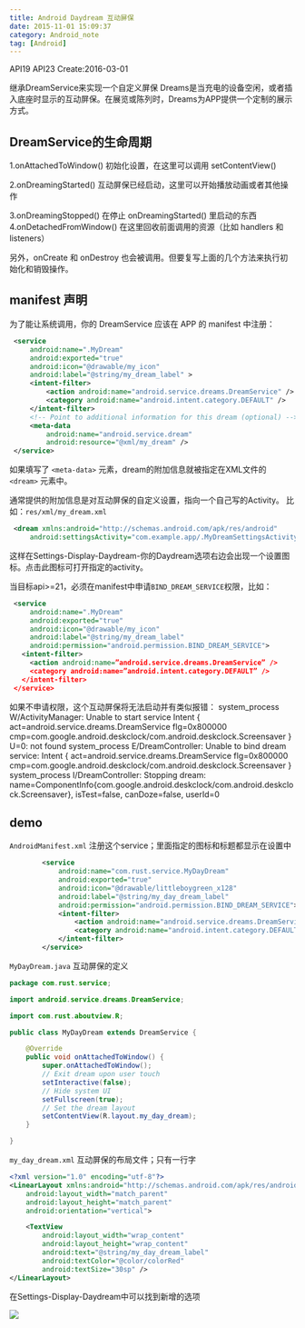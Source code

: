 ```yaml
---
title: Android Daydream 互动屏保
date: 2015-11-01 15:09:37
category: Android_note
tag: [Android]
---
```

API19 API23
Create:2016-03-01

继承DreamService来实现一个自定义屏保
Dreams是当充电的设备空闲，或者插入底座时显示的互动屏保。在展览或陈列时，Dreams为APP提供一个定制的展示方式。

## DreamService的生命周期

1.onAttachedToWindow()
初始化设置，在这里可以调用 setContentView()

2.onDreamingStarted()
互动屏保已经启动，这里可以开始播放动画或者其他操作

3.onDreamingStopped()
在停止 onDreamingStarted() 里启动的东西
4.onDetachedFromWindow()
在这里回收前面调用的资源（比如 handlers 和 listeners）

另外，onCreate 和 onDestroy 也会被调用。但要复写上面的几个方法来执行初始化和销毁操作。

## manifest 声明
为了能让系统调用，你的 DreamService 应该在 APP 的 manifest 中注册：
```xml
 <service
     android:name=".MyDream"
     android:exported="true"
     android:icon="@drawable/my_icon"
     android:label="@string/my_dream_label" >
     <intent-filter>
         <action android:name="android.service.dreams.DreamService" />
         <category android:name="android.intent.category.DEFAULT" />
     </intent-filter>
     <!-- Point to additional information for this dream (optional) -->
     <meta-data
         android:name="android.service.dream"
         android:resource="@xml/my_dream" />
 </service>
```
如果填写了 `<meta-data>` 元素，dream的附加信息就被指定在XML文件的 `<dream>` 元素中。

通常提供的附加信息是对互动屏保的自定义设置，指向一个自己写的Activity。
比如：`res/xml/my_dream.xml`
```xml
 <dream xmlns:android="http://schemas.android.com/apk/res/android"
     android:settingsActivity="com.example.app/.MyDreamSettingsActivity" />
```
这样在Settings-Display-Daydream-你的Daydream选项右边会出现一个设置图标。点击此图标可打开指定的activity。

当目标api>=21，必须在manifest中申请`BIND_DREAM_SERVICE`权限，比如：
```xml
 <service
     android:name=".MyDream"
     android:exported="true"
     android:icon="@drawable/my_icon"
     android:label="@string/my_dream_label"
     android:permission="android.permission.BIND_DREAM_SERVICE">
   <intent-filter>
     <action android:name=”android.service.dreams.DreamService” />
     <category android:name=”android.intent.category.DEFAULT” />
   </intent-filter>
 </service>
```
如果不申请权限，这个互动屏保将无法启动并有类似报错：
system_process W/ActivityManager: Unable to start service Intent { act=android.service.dreams.DreamService flg=0x800000 cmp=com.google.android.deskclock/com.android.deskclock.Screensaver } U=0: not found
system_process E/DreamController: Unable to bind dream service: Intent { act=android.service.dreams.DreamService flg=0x800000 cmp=com.google.android.deskclock/com.android.deskclock.Screensaver }
system_process I/DreamController: Stopping dream: name=ComponentInfo{com.google.android.deskclock/com.android.deskclock.Screensaver}, isTest=false, canDoze=false, userId=0

## demo
`AndroidManifest.xml` 注册这个service；里面指定的图标和标题都显示在设置中
```xml
        <service
            android:name="com.rust.service.MyDayDream"
            android:exported="true"
            android:icon="@drawable/littleboygreen_x128"
            android:label="@string/my_day_dream_label"
            android:permission="android.permission.BIND_DREAM_SERVICE">
            <intent-filter>
                <action android:name="android.service.dreams.DreamService" />
                <category android:name="android.intent.category.DEFAULT" />
            </intent-filter>
        </service>
```

`MyDayDream.java` 互动屏保的定义
```java
package com.rust.service;

import android.service.dreams.DreamService;

import com.rust.aboutview.R;

public class MyDayDream extends DreamService {

    @Override
    public void onAttachedToWindow() {
        super.onAttachedToWindow();
        // Exit dream upon user touch
        setInteractive(false);
        // Hide system UI
        setFullscreen(true);
        // Set the dream layout
        setContentView(R.layout.my_day_dream);
    }

}
```

`my_day_dream.xml` 互动屏保的布局文件；只有一行字
```xml
<?xml version="1.0" encoding="utf-8"?>
<LinearLayout xmlns:android="http://schemas.android.com/apk/res/android"
    android:layout_width="match_parent"
    android:layout_height="match_parent"
    android:orientation="vertical">

    <TextView
        android:layout_width="wrap_content"
        android:layout_height="wrap_content"
        android:text="@string/my_day_dream_label"
        android:textColor="@color/colorRed"
        android:textSize="30sp" />
</LinearLayout>
```
在Settings-Display-Daydream中可以找到新增的选项

![](https://raw.githubusercontent.com/RustFisher/imagesRaw/master/demo_images/daydream_settings.png)
